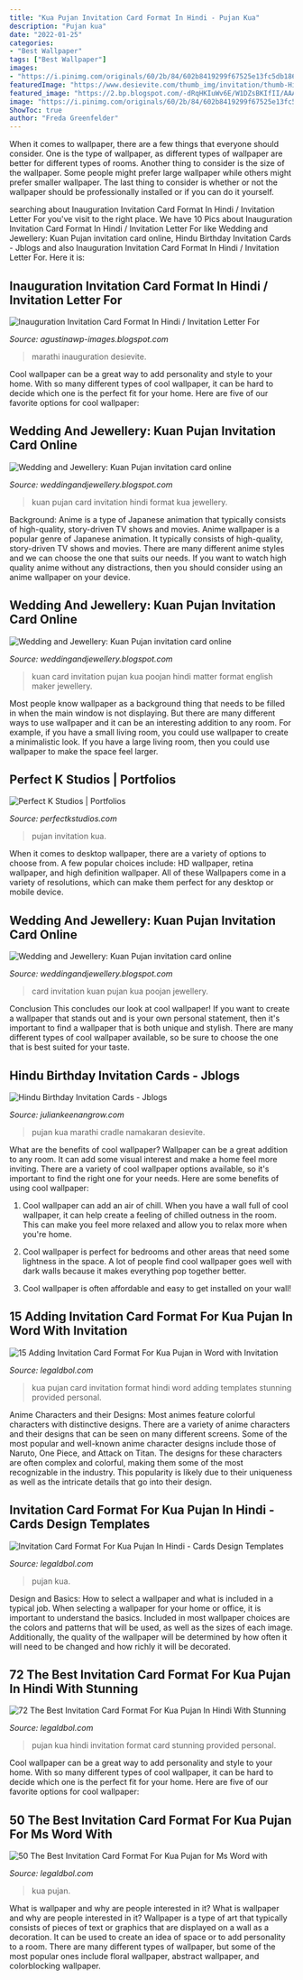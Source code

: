 ```yaml
---
title: "Kua Pujan Invitation Card Format In Hindi - Pujan Kua"
description: "Pujan kua"
date: "2022-01-25"
categories:
- "Best Wallpaper"
tags: ["Best Wallpaper"]
images:
- "https://i.pinimg.com/originals/60/2b/84/602b8419299f67525e13fc5db1869bcc.png"
featuredImage: "https://www.desievite.com/thumb_img/invitation/thumb-Hindi-office-opening-177-125.jpg"
featured_image: "https://2.bp.blogspot.com/-dRqHKIuWv6E/W1DZsBKIfII/AAAAAAAAhbc/bJYtUuROFlIyawdVN_yFg9_2zODarUvEACLcBGAs/s1600/kuan%2Bpujan%2Binvitation%2Bcard%2Bonline%2Bd.jpg"
image: "https://i.pinimg.com/originals/60/2b/84/602b8419299f67525e13fc5db1869bcc.png"
ShowToc: true
author: "Freda Greenfelder"
---
```



When it comes to wallpaper, there are a few things that everyone should consider. One is the type of wallpaper, as different types of wallpaper are better for different types of rooms. Another thing to consider is the size of the wallpaper. Some people might prefer large wallpaper while others might prefer smaller wallpaper. The last thing to consider is whether or not the wallpaper should be professionally installed or if you can do it yourself.

	

		
searching about Inauguration Invitation Card Format In Hindi / Invitation Letter For you've visit to the right place. We have 10 Pics about Inauguration Invitation Card Format In Hindi / Invitation Letter For like Wedding and Jewellery: Kuan Pujan invitation card online, Hindu Birthday Invitation Cards - Jblogs and also Inauguration Invitation Card Format In Hindi / Invitation Letter For. Here it is:
		
    
## Inauguration Invitation Card Format In Hindi / Invitation Letter For

<img loading=lazy src="https://www.desievite.com/thumb_img/invitation/thumb-Hindi-office-opening-177-125.jpg" onerror="this.onerror=null;this.src='https://tse4.mm.bing.net/th?id=OIP.5CJ6o2TnWR9er7sItgQDgAAAAA&amp;pid=15.1';" alt="Inauguration Invitation Card Format In Hindi / Invitation Letter For">

_Source: agustinawp-images.blogspot.com_

>marathi inauguration desievite. 

	

Cool wallpaper can be a great way to add personality and style to your home. With so many different types of cool wallpaper, it can be hard to decide which one is the perfect fit for your home. Here are five of our favorite options for cool wallpaper: 

    
## Wedding And Jewellery: Kuan Pujan Invitation Card Online

<img loading=lazy src="https://2.bp.blogspot.com/-dRqHKIuWv6E/W1DZsBKIfII/AAAAAAAAhbc/bJYtUuROFlIyawdVN_yFg9_2zODarUvEACLcBGAs/s1600/kuan%2Bpujan%2Binvitation%2Bcard%2Bonline%2Bd.jpg" onerror="this.onerror=null;this.src='https://tse2.mm.bing.net/th?id=OIP.iHTo-Mer6-hUCZFcvao5TAHaD9&amp;pid=15.1';" alt="Wedding and Jewellery: Kuan Pujan invitation card online">

_Source: weddingandjewellery.blogspot.com_

>kuan pujan card invitation hindi format kua jewellery. 

	

Background: Anime is a type of Japanese animation that typically consists of high-quality, story-driven TV shows and movies.
Anime wallpaper is a popular genre of Japanese animation. It typically consists of high-quality, story-driven TV shows and movies. There are many different anime styles and we can choose the one that suits our needs. If you want to watch high quality anime without any distractions, then you should consider using an anime wallpaper on your device.

    
## Wedding And Jewellery: Kuan Pujan Invitation Card Online

<img loading=lazy src="https://2.bp.blogspot.com/-uCPBwSkfRUE/W1DZrJmuw3I/AAAAAAAAhbQ/ltIN7mdwGjMekO2QoEyX_gOuUP2lnztqQCLcBGAs/s1600/kuan%2Bpujan%2Binvitation%2Bcard%2Bonline%2Ba.jpg" onerror="this.onerror=null;this.src='https://tse2.mm.bing.net/th?id=OIP.sjbyXSBiRYt94gqlsqrUCQHaIl&amp;pid=15.1';" alt="Wedding and Jewellery: Kuan Pujan invitation card online">

_Source: weddingandjewellery.blogspot.com_

>kuan card invitation pujan kua poojan hindi matter format english maker jewellery. 

	

Most people know wallpaper as a background thing that needs to be filled in when the main window is not displaying. But there are many different ways to use wallpaper and it can be an interesting addition to any room. For example, if you have a small living room, you could use wallpaper to create a minimalistic look. If you have a large living room, then you could use wallpaper to make the space feel larger.

    
## Perfect K Studios | Portfolios

<img loading=lazy src="http://www.perfectkstudios.com/admin/images/portfolio_images/Temp/4499A441B.jpg" onerror="this.onerror=null;this.src='https://tse2.mm.bing.net/th?id=OIP.vzaVOLugYoKntDT4QhUwXwHaHa&amp;pid=15.1';" alt="Perfect K Studios | Portfolios">

_Source: perfectkstudios.com_

>pujan invitation kua. 

	

When it comes to desktop wallpaper, there are a variety of options to choose from. A few popular choices include: HD wallpaper, retina wallpaper, and high definition wallpaper. All of these Wallpapers come in a variety of resolutions, which can make them perfect for any desktop or mobile device. 

    
## Wedding And Jewellery: Kuan Pujan Invitation Card Online

<img loading=lazy src="https://2.bp.blogspot.com/-vqatnN02mHk/W1DZrEtd_BI/AAAAAAAAhbU/NvLVBDZYwZQSA0DWoFVqF06pgQwKp3VygCLcBGAs/s1600/kuan%2Bpujan%2Binvitation%2Bcard%2Bonline%2Bc.jpg" onerror="this.onerror=null;this.src='https://tse3.mm.bing.net/th?id=OIP._JredSxiNAYtOGYIIKnQ0gHaMb&amp;pid=15.1';" alt="Wedding and Jewellery: Kuan Pujan invitation card online">

_Source: weddingandjewellery.blogspot.com_

>card invitation kuan pujan kua poojan jewellery. 

	

Conclusion
This concludes our look at cool wallpaper! If you want to create a wallpaper that stands out and is your own personal statement, then it's important to find a wallpaper that is both unique and stylish. There are many different types of cool wallpaper available, so be sure to choose the one that is best suited for your taste.

    
## Hindu Birthday Invitation Cards - Jblogs

<img loading=lazy src="https://i.pinimg.com/originals/60/2b/84/602b8419299f67525e13fc5db1869bcc.png" onerror="this.onerror=null;this.src='https://tse1.mm.bing.net/th?id=OIP.SJ-fstnI8AZc9e7tuO0W4QHaMo&amp;pid=15.1';" alt="Hindu Birthday Invitation Cards - Jblogs">

_Source: juliankeenangrow.com_

>pujan kua marathi cradle namakaran desievite. 

	

What are the benefits of cool wallpaper?
Wallpaper can be a great addition to any room. It can add some visual interest and make a home feel more inviting. There are a variety of cool wallpaper options available, so it's important to find the right one for your needs. Here are some benefits of using cool wallpaper: 
1. Cool wallpaper can add an air of chill. When you have a wall full of cool wallpaper, it can help create a feeling of chilled outness in the room. This can make you feel more relaxed and allow you to relax more when you're home. 

2. Cool wallpaper is perfect for bedrooms and other areas that need some lightness in the space. A lot of people find cool wallpaper goes well with dark walls because it makes everything pop together better. 

3. Cool wallpaper is often affordable and easy to get installed on your wall!

    
## 15 Adding Invitation Card Format For Kua Pujan In Word With Invitation

<img loading=lazy src="https://legaldbol.com/wp-content/uploads/2019/03/12-Customize-Invitation-Card-Format-For-Kua-Pujan-Layouts-by-Invitation-Card-Format-For-Kua-Pujan-220x165.jpg" onerror="this.onerror=null;this.src='https://tse2.mm.bing.net/th?id=OIP.CZqh-oHNsjvmgO6MgLnaZAAAAA&amp;pid=15.1';" alt="15 Adding Invitation Card Format For Kua Pujan in Word with Invitation">

_Source: legaldbol.com_

>kua pujan card invitation format hindi word adding templates stunning provided personal. 

	

Anime Characters and their Designs: Most animes feature colorful characters with distinctive designs.
There are a variety of anime characters and their designs that can be seen on many different screens. Some of the most popular and well-known anime character designs include those of Naruto, One Piece, and Attack on Titan. The designs for these characters are often complex and colorful, making them some of the most recognizable in the industry. This popularity is likely due to their uniqueness as well as the intricate details that go into their design.

    
## Invitation Card Format For Kua Pujan In Hindi - Cards Design Templates

<img loading=lazy src="https://legaldbol.com/wp-content/uploads/2019/03/64-Invitation-Card-Format-For-Kua-Pujan-In-Hindi-PSD-File-by-Invitation-Card-Format-For-Kua-Pujan-In-Hindi.jpg" onerror="this.onerror=null;this.src='https://tse3.mm.bing.net/th?id=OIP.opvhk-gB4HXdRPxH0_daVQHaFj&amp;pid=15.1';" alt="Invitation Card Format For Kua Pujan In Hindi - Cards Design Templates">

_Source: legaldbol.com_

>pujan kua. 

	

Design and Basics: How to select a wallpaper and what is included in a typical job.
When selecting a wallpaper for your home or office, it is important to understand the basics. Included in most wallpaper choices are the colors and patterns that will be used, as well as the sizes of each image. Additionally, the quality of the wallpaper will be determined by how often it will need to be changed and how richly it will be decorated.

    
## 72 The Best Invitation Card Format For Kua Pujan In Hindi With Stunning

<img loading=lazy src="https://legaldbol.com/wp-content/uploads/2019/03/16-Best-Invitation-Card-Format-For-Kua-Pujan-In-Hindi-Formating-with-Invitation-Card-Format-For-Kua-Pujan-In-Hindi-220x165.jpg" onerror="this.onerror=null;this.src='https://tse1.mm.bing.net/th?id=OIP.5FeFJBo7VVEOTc_WfVZMQgAAAA&amp;pid=15.1';" alt="72 The Best Invitation Card Format For Kua Pujan In Hindi With Stunning">

_Source: legaldbol.com_

>pujan kua hindi invitation format card stunning provided personal. 

	

Cool wallpaper can be a great way to add personality and style to your home. With so many different types of cool wallpaper, it can be hard to decide which one is the perfect fit for your home. Here are five of our favorite options for cool wallpaper: 

    
## 50 The Best Invitation Card Format For Kua Pujan For Ms Word With

<img loading=lazy src="https://legaldbol.com/wp-content/uploads/2019/03/15-Adding-Invitation-Card-Format-For-Kua-Pujan-in-Word-with-Invitation-Card-Format-For-Kua-Pujan-220x165.jpg" onerror="this.onerror=null;this.src='https://tse3.mm.bing.net/th?id=OIP.OvOTrC7eZu9Zk18yHLOdYwAAAA&amp;pid=15.1';" alt="50 The Best Invitation Card Format For Kua Pujan for Ms Word with">

_Source: legaldbol.com_

>kua pujan. 

	

What is wallpaper and why are people interested in it?
What is wallpaper and why are people interested in it?
Wallpaper is a type of art that typically consists of pieces of text or graphics that are displayed on a wall as a decoration. It can be used to create an idea of space or to add personality to a room. There are many different types of wallpaper, but some of the most popular ones include floral wallpaper, abstract wallpaper, and colorblocking wallpaper.

